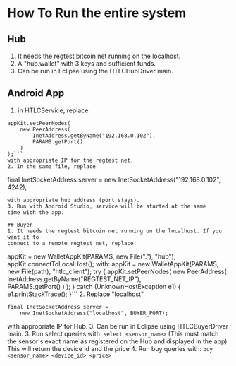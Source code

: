 # How To Run the entire system

## Hub
1. It needs the regtest bitcoin net running on the localhost.
2. A "hub.wallet" with 3 keys and sufficient funds.
3. Can be run in Eclipse using the HTLCHubDriver main.

## Android App
1. in HTLCService, replace 
```
appKit.setPeerNodes(
    new PeerAddress(
        InetAddress.getByName("192.168.0.102"),
        PARAMS.getPort()
    )
);```
with appropriate IP for the regtest net.
2. In the same file, replace 
```
final InetSocketAddress server =
	new InetSocketAddress("192.168.0.102", 4242);
```
with appropriate hub address (port stays).
3. Run with Android Studio, service will be started at the same
time with the app.

## Buyer 
1. It needs the regtest bitcoin net running on the localhost. If you want it to
connect to a remote regtest net, replace:
```
appKit = new WalletAppKit(PARAMS, new File("."), "hub");
appKit.connectToLocalHost();
with:
appKit = new WalletAppKit(PARAMS, new File(path), "htlc_client");
try {
	appKit.setPeerNodes(
		new PeerAddress(
			InetAddress.getByName("REGTEST_NET_IP"), 	
			PARAMS.getPort()
		)
	);
} catch (UnknownHostException e1) {
	e1.printStackTrace();
}```
2. Replace "localhost"
```
final InetSocketAddress server = 
	new InetSocketAddress("localhost", BUYER_PORT);
```
with appropriate IP for Hub.
3. Can be run in Eclipse using HTLCBuyerDriver main.
3. Run select queries with:
```select <sensor_name>``` (This must match the sensor's exact name as registered on the Hub and displayed in the app)
This will return the device id and the price
4. Run buy queries with:
```buy <sensor_name> <device_id> <price>```